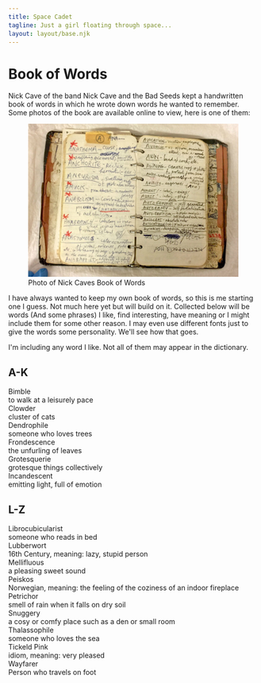 ```yaml
---
title: Space Cadet
tagline: Just a girl floating through space...
layout: layout/base.njk
---
```



<h1>Book of Words</h1>
<p>Nick Cave of the band Nick Cave and the Bad Seeds kept a handwritten book of words in which he wrote down words he wanted to remember. Some photos of the book are available online to view, here is one of them:</p>
  
<figure class="fancy"><img src="images/siteimgs/nickcavewords.jpg" alt="photograph of Nick Cave's Book of Words" >
  <figcaption>Photo of Nick Caves Book of Words</figcaption></figure>

<p>I have always wanted to keep my own book of words, so this is me starting one I guess. Not much here yet but will build on it. Collected below will be words (And some phrases) I like, find interesting, have meaning or I might include them for some other reason. I may even use different fonts just to give the words some personality. We'll see how that goes. </p>

<p>I'm including any word I like. Not all of them may appear in the dictionary. </p>

<h2>A-K</h2>
<div class="stripedlist">
<div>Bimble</div><div>to walk at a leisurely pace</div>
<div>Clowder</div><div>cluster of cats</div>
<div>Dendrophile</div><div>someone who loves trees</div>
<div>Frondescence</div><div>the unfurling of leaves</div>
<div>Grotesquerie</div><div>grotesque things collectively</div>
<div>Incandescent</div><div>emitting light, full of emotion</div>
<div></div><div></div>

</div>

<h2>L-Z</h2>
<div class="stripedlist">
<div>Librocubicularist</div> <div>someone who reads in bed</div>
<div>Lubberwort</div><div>16th Century, meaning: lazy, stupid person</div>
<div>Mellifluous</div><div>a pleasing sweet sound</div>
<div>Peiskos</div><div>Norwegian, meaning: the feeling of the coziness of an indoor fireplace</div>
<div>Petrichor</div><div>smell of rain when it falls on dry soil</div>
<div>Snuggery</div><div>a cosy or comfy place such as a den or small room</div>
<div>Thalassophile</div><div>someone who loves the sea</div>
<div>Tickeld Pink</div><div>idiom, meaning: very pleased</div>
<div>Wayfarer</div><div>Person who travels on foot</div>
<div></div><div></div>
</div>

